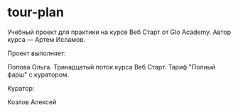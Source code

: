 # tour-plan

Учебный проект для практики на курсе Веб Старт от Glo Academy. Автор курса — Артем Исламов.

Проект выполняет:

Попова Ольга. Тринадцатый поток курса Веб Старт. Тариф "Полный фарш" с куратором.

Куратор:

Козлов Алексей
